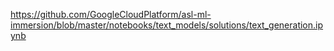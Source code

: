 https://github.com/GoogleCloudPlatform/asl-ml-immersion/blob/master/notebooks/text_models/solutions/text_generation.ipynb